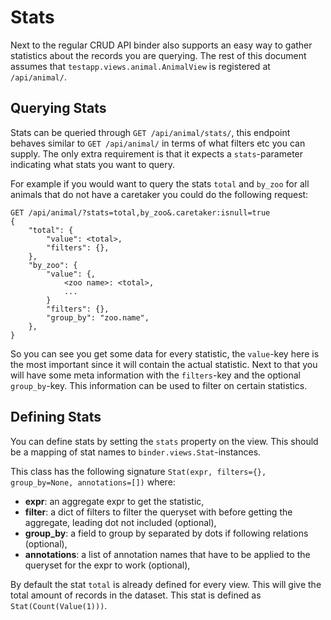 # Stats

Next to the regular CRUD API binder also supports an easy way to gather
statistics about the records you are querying. The rest of this document
assumes that `testapp.views.animal.AnimalView` is registered at `/api/animal/`.

## Querying Stats

Stats can be queried through `GET /api/animal/stats/`, this endpoint behaves
similar to `GET /api/animal/` in terms of what filters etc you can supply. The
only extra requirement is that it expects a `stats`-parameter indicating what
stats you want to query.

For example if you would want to query the stats `total` and `by_zoo` for all
animals that do not have a caretaker you could do the following request:

```
GET /api/animal/?stats=total,by_zoo&.caretaker:isnull=true
{
	"total": {
		"value": <total>,
		"filters": {},
	},
	"by_zoo": {
		"value": {,
			<zoo name>: <total>,
			...
		}
		"filters": {},
		"group_by": "zoo.name",
	},
}
```

So you can see you get some data for every statistic, the `value`-key here is
the most important since it will contain the actual statistic. Next to that you
will have some meta information with the `filters`-key and the optional
`group_by`-key. This information can be used to filter on certain
statistics.

## Defining Stats

You can define stats by setting the `stats` property on the view. This should
be a mapping of stat names to `binder.views.Stat`-instances.

This class has the following signature
`Stat(expr, filters={}, group_by=None, annotations=[])` where:
  - **expr**: an aggregate expr to get the statistic,
  - **filter**: a dict of filters to filter the queryset with before getting
  the aggregate, leading dot not included (optional),
  - **group_by**: a field to group by separated by dots if following relations
  (optional),
  - **annotations**: a list of annotation names that have to be applied to the
  queryset for the expr to work (optional),

By default the stat `total` is already defined for every view. This will give
the total amount of records in the dataset. This stat is defined as
`Stat(Count(Value(1)))`.
